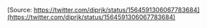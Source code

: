[Source: https://twitter.com/diprjk/status/1564591306067783684](https://twitter.com/diprjk/status/1564591306067783684)